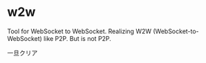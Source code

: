 # w2w
Tool for WebSocket to WebSocket. Realizing W2W (WebSocket-to-WebSocket) like P2P. But is not P2P.

一旦クリア
